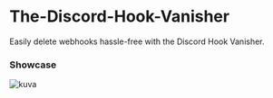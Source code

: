 # The-Discord-Hook-Vanisher
Easily delete webhooks hassle-free with the Discord Hook Vanisher.

### Showcase
![kuva](https://user-images.githubusercontent.com/79049205/220714592-8084d8bd-c5d1-442e-9c2d-35081690cb6c.png)
